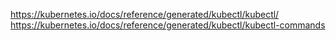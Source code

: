 

https://kubernetes.io/docs/reference/generated/kubectl/kubectl/
https://kubernetes.io/docs/reference/generated/kubectl/kubectl-commands